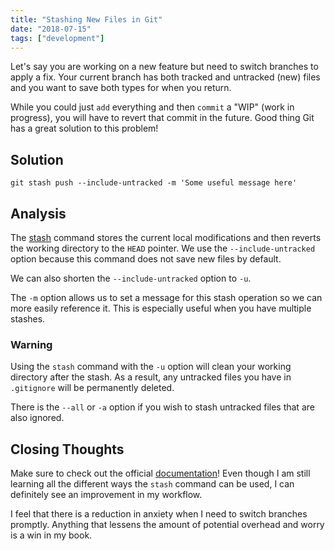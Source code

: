 ```yaml
---
title: "Stashing New Files in Git"
date: "2018-07-15"
tags: ["development"]
---
```


Let's say you are working on a new feature but need to switch branches to apply a fix. Your current branch has both tracked and untracked (new) files and you want to save both types for when you return.

While you could just `add` everything and then `commit` a "WIP" (work in progress), you will have to revert that commit in the future. Good thing Git has a great solution to this problem!

## Solution

```git
git stash push --include-untracked -m 'Some useful message here'
```

## Analysis

The [stash](https://git-scm.com/docs/git-stash) command stores the current local modifications and then reverts the working directory to the `HEAD` pointer. We use the `--include-untracked` option because this command does not save new files by default. 

We can also shorten the `--include-untracked` option to `-u`.

The `-m` option allows us to set a message for this stash operation so we can more easily reference it. This is especially useful when you have multiple stashes.

### Warning

Using the `stash` command with the `-u` option will clean your working directory after the stash. As a result, any untracked files you have in `.gitignore` will be permanently deleted.

There is the `--all` or `-a` option if you wish to stash untracked files that are also ignored.

## Closing Thoughts

Make sure to check out the official [documentation](https://git-scm.com/docs/git-stash)! Even though I am still learning all the different ways the `stash` command can be used, I can definitely see an improvement in my workflow.

I feel that there is a reduction in anxiety when I need to switch branches promptly. Anything that lessens the amount of potential overhead and worry is a win in my book.
